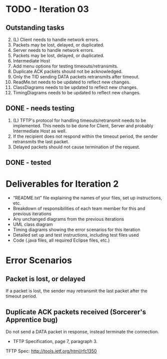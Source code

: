 # TODO - Iteration 03

## Outstanding tasks

2. (L) Client needs to handle network errors.
  1. Packets may be lost, delayed, or duplicated.
3. Server needs to handle network errors.
  1. Packets may be lost, delayed, or duplicated.
4. Intermediate Host
  1. Add menu options for testing timeouts/retransmits.
5. Duplicate ACK packets should not be acknowledged.
  1. Only the TID sending DATA packets retransmits after timeout.
6. ReadMe.txt needs to be updated to reflect new changes.
7. ClassDiagrams needs to be updated to reflect new changes.
8. TimingDiagrams needs to be updated to reflect new changes.

## DONE - needs testing

1. (L) TFTP's protocol for handling timeouts/retransmit needs to be implemented. This needs to be done for Client, Server and probably Intermediate Host as well.
  1. If the recipient does not respond within the timeout period, the sender retransmits the last packet.
  2. Delayed packets should not cause termination of the request. 

## DONE - tested


# Deliverables for Iteration 2

* “README.txt” file explaining the names of your files, set up instructions, etc.
* Breakdown of responsibilities of each team member for this and previous iterations
* Any unchanged diagrams from the previous iterations
* UML class diagram
* Timing diagrams showing the error scenarios for this iteration
* Detailed set up and test instructions, including test files used
* Code (.java files, all required Eclipse files, etc.)


# Error Scenarios

## Packet is lost, or delayed

If a packet is lost, the sender may retransmit the last packet after the timeout period.

## Duplicate ACK packets received (Sorcerer's Apprentice bug)

Do not send a DATA packet in response, instead terminate the connection.
* TFTP Specification, page 7, paragraph 3.

TFTP Spec: http://tools.ietf.org/html/rfc1350
